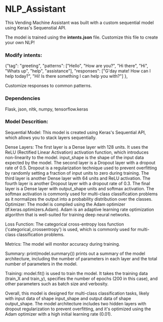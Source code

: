 # NLP_Assistant

This Vending Machine Assistant was built with a custom sequential model using Keras's Sequenstial API.

The model is trained using the **intents.json** file. Customize this file to create your own NLP!

### Modify intents:

{"tag": "greeting",
     "patterns": ["Hello", "How are you?", "Hi there", "Hi", "Whats up", "help", "assistance"],
     "responses": ["G'day mate! How can I help today?", "Hi! Is there something I can help you with?"]
    },

Customize responses to common patterns.

### Dependencies

Flask, json, nltk, numpy, tensorflow.keras

### Model Descrition:

Sequential Model: 
This model is created using Keras's Sequential API, which allows you to stack layers sequentially.

Dense Layers:
The first layer is a Dense layer with 128 units. It uses the ReLU (Rectified Linear Activation) activation function, which introduces non-linearity to the model. input_shape is the shape of the input data expected by the model.
The second layer is a Dropout layer with a dropout rate of 0.5. Dropout is a regularization technique used to prevent overfitting by randomly setting a fraction of input units to zero during training.
The third layer is another Dense layer with 64 units and ReLU activation.
The fourth layer is another Dropout layer with a dropout rate of 0.3.
The final layer is a Dense layer with output_shape units and softmax activation. The softmax activation is commonly used for multi-class classification problems as it normalizes the output into a probability distribution over the classes.
Optimizer: The model is compiled using the Adam optimizer (tf.keras.optimizers.Adam). Adam is an adaptive learning rate optimization algorithm that is well-suited for training deep neural networks.

Loss Function: 
The categorical cross-entropy loss function ('categorical_crossentropy') is used, which is commonly used for multi-class classification problems.

Metrics: 
The model will monitor accuracy during training.

Summary: 
print(model.summary()) prints out a summary of the model architecture, including the number of parameters in each layer and the total number of parameters in the model.

Training: 
model.fit() is used to train the model. It takes the training data (train_X and train_y), specifies the number of epochs (200 in this case), and other parameters such as batch size and verbosity.

Overall, this model is designed for multi-class classification tasks, likely with input data of shape input_shape and output data of shape output_shape. The model architecture includes two hidden layers with dropout regularization to prevent overfitting, and it's optimized using the Adam optimizer with a high initial learning rate (0.01).
